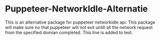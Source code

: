 # Puppeteer-NetworkIdle-Alternatie
This is an alternative package for puppeteer networkidle api.
This package will make sure no that puppeteer will not exit untill all the network request from the specified domian completed.
This line is added to test.